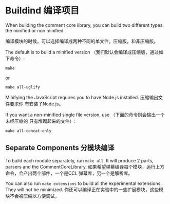 Buildind 编译项目
==============================

When building the comment core library, you can build two different types, 
the minified or non minified.

编译模块的时候，可以选择编译成两种不同的单文件。压缩版，和非压缩版。

The default is to build a minified version （我们默认会编译成压缩版，通过如下命令）:

    make
    
or

    make all-uglify

Minifying the JavaScript requires you to have Node.js installed. 压缩输出文件要求你
有安装了Node.js。

If you want a non-minified single file version, use （下面的命令则会输出一个未经压缩的
只有堆砌起来的文件）:

    make all-concat-only

Separate Components 分模块编译
-----------------------------
To build each module separately, run `make all`. It will produce 2 parts, parsers
and the CommentCoreLibrary. 如果希望弹幕编译每个模块，运行上方命令，会产出两个部件，一个是CCL
弹幕库，另一个是解析库。

You can also run `make extensions` to build all the experimental extensions. They
will not be minimized. 你还可以编译正在实验中的一些扩展模块，这些模块不会被压缩以方便调试。
